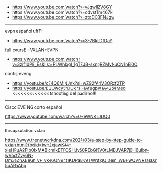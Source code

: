 - https://www.youtube.com/watch?v=vJqwIl2V8GY
- https://www.youtube.com/watch?v=cdvstTm467k
- https://www.youtube.com/watch?v=ztoDCBFNJgw

---

evpn español uffF:

- https://www.youtube.com/watch?v=3-7BkLDfDaY

full coursE : VXLAN+EVPN

- https://www.youtube.com/watch?v=3zjf1dPB_Es&list=PLWh1xgl_1gTZJB-sxngRZMvNuCN1nBl0O

config eveng

- https://youtu.be/cE4Q6MjNJnk?si=wZ92fA4V3ORzf2TP
- https://youtu.be/EQOwcySrDUk?si=iAfugpW1A4254Med <<<<<<<<<<<<< tshooting del padirno!!!

---

Cisco EVE NG corto español

https://www.youtube.com/watch?v=0HeWNKTJDQ0


---

Encapsulation vxlan

https://www.thenetworkdna.com/2024/03/a-step-by-step-guide-to-vxlan.html?fbclid=IwY2xjawKJ4-xleHRuA2FlbQIxMABicmlkETFOSHJyS0REbGl5V0tLMDJVAR7j0H6uIbn-wVocfZvy6N-Dm3aZhXEeGh_vP_vkR6QN94t1KDPaEK9TWNfxjQ_aem_WBFWQVNRsasIXr5uARaAbg
